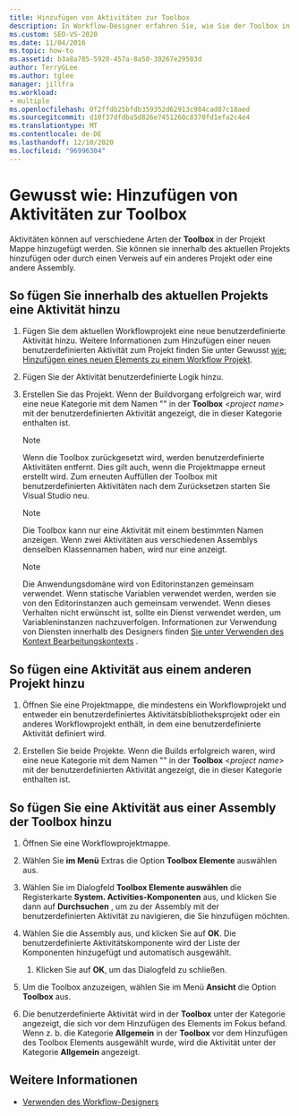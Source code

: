 ```yaml
---
title: Hinzufügen von Aktivitäten zur Toolbox
description: In Workflow-Designer erfahren Sie, wie Sie der Toolbox in der Projekt Mappe Aktivitäten hinzufügen, indem Sie Sie aus dem aktuellen Projekt hinzufügen oder von einem anderen Projekt aus auf Sie verweisen.
ms.custom: SEO-VS-2020
ms.date: 11/04/2016
ms.topic: how-to
ms.assetid: b3a8a785-5928-457a-8a50-30267e29503d
author: TerryGLee
ms.author: tglee
manager: jillfra
ms.workload:
- multiple
ms.openlocfilehash: 0f2ffdb25bfdb359352d62913c984cad07c18aed
ms.sourcegitcommit: d10f37dfdba5d826e7451260c8370fd1efa2c4e4
ms.translationtype: MT
ms.contentlocale: de-DE
ms.lasthandoff: 12/10/2020
ms.locfileid: "96996304"
---
```

# <a name="how-to-add-activities-to-the-toolbox"></a>Gewusst wie: Hinzufügen von Aktivitäten zur Toolbox

Aktivitäten können auf verschiedene Arten der **Toolbox** in der Projekt Mappe hinzugefügt werden. Sie können sie innerhalb des aktuellen Projekts hinzufügen oder durch einen Verweis auf ein anderes Projekt oder eine andere Assembly.

## <a name="to-add-an-activity-from-within-your-current-project"></a>So fügen Sie innerhalb des aktuellen Projekts eine Aktivität hinzu

1. Fügen Sie dem aktuellen Workflowprojekt eine neue benutzerdefinierte Aktivität hinzu. Weitere Informationen zum Hinzufügen einer neuen benutzerdefinierten Aktivität zum Projekt finden Sie unter Gewusst [wie: Hinzufügen eines neuen Elements zu einem Workflow Projekt](../workflow-designer/how-to-add-a-new-item-to-a-workflow-project.md).

2. Fügen Sie der Aktivität benutzerdefinierte Logik hinzu.

3. Erstellen Sie das Projekt. Wenn der Buildvorgang erfolgreich war, wird eine neue Kategorie mit dem Namen "" in der **Toolbox** \<*project name*> mit der benutzerdefinierten Aktivität angezeigt, die in dieser Kategorie enthalten ist.

    > [!NOTE]
    > Wenn die Toolbox zurückgesetzt wird, werden benutzerdefinierte Aktivitäten entfernt. Dies gilt auch, wenn die Projektmappe erneut erstellt wird. Zum erneuten Auffüllen der Toolbox mit benutzerdefinierten Aktivitäten nach dem Zurücksetzen starten Sie Visual Studio neu.

    > [!NOTE]
    > Die Toolbox kann nur eine Aktivität mit einem bestimmten Namen anzeigen. Wenn zwei Aktivitäten aus verschiedenen Assemblys denselben Klassennamen haben, wird nur eine anzeigt.

    > [!NOTE]
    > Die Anwendungsdomäne wird von Editorinstanzen gemeinsam verwendet. Wenn statische Variablen verwendet werden, werden sie von den Editorinstanzen auch gemeinsam verwendet. Wenn dieses Verhalten nicht erwünscht ist, sollte ein Dienst verwendet werden, um Variableninstanzen nachzuverfolgen. Informationen zur Verwendung von Diensten innerhalb des Designers finden [Sie unter Verwenden des Kontext Bearbeitungskontexts](/dotnet/framework/windows-workflow-foundation/using-the-modelitem-editing-context) .

## <a name="to-add-an-activity-from-within-a-different-project"></a>So fügen eine Aktivität aus einem anderen Projekt hinzu

1. Öffnen Sie eine Projektmappe, die mindestens ein Workflowprojekt und entweder ein benutzerdefiniertes Aktivitätsbibliotheksprojekt oder ein anderes Workflowprojekt enthält, in dem eine benutzerdefinierte Aktivität definiert wird.

2. Erstellen Sie beide Projekte. Wenn die Builds erfolgreich waren, wird eine neue Kategorie mit dem Namen "" in der **Toolbox** \<*project name*> mit der benutzerdefinierten Aktivität angezeigt, die in dieser Kategorie enthalten ist.

## <a name="to-add-an-activity-to-the-toolbox-from-an-assembly"></a>So fügen Sie eine Aktivität aus einer Assembly der Toolbox hinzu

1. Öffnen Sie eine Workflowprojektmappe.

2. Wählen Sie **im Menü** Extras die Option **Toolbox Elemente** auswählen aus.

3. Wählen Sie im Dialogfeld **Toolbox Elemente auswählen** die Registerkarte **System. Activities-Komponenten** aus, und klicken Sie dann auf **Durchsuchen** , um zu der Assembly mit der benutzerdefinierten Aktivität zu navigieren, die Sie hinzufügen möchten.

4. Wählen Sie die Assembly aus, und klicken Sie auf **OK**. Die benutzerdefinierte Aktivitätskomponente wird der Liste der Komponenten hinzugefügt und automatisch ausgewählt.

    1. Klicken Sie auf **OK**, um das Dialogfeld zu schließen.

5. Um die Toolbox anzuzeigen, wählen Sie im Menü **Ansicht** die Option **Toolbox** aus.

6. Die benutzerdefinierte Aktivität wird in der **Toolbox** unter der Kategorie angezeigt, die sich vor dem Hinzufügen des Elements im Fokus befand. Wenn z. b. die Kategorie **Allgemein** in der **Toolbox** vor dem Hinzufügen des Toolbox Elements ausgewählt wurde, wird die Aktivität unter der Kategorie **Allgemein** angezeigt.

## <a name="see-also"></a>Weitere Informationen

- [Verwenden des Workflow-Designers](developing-applications-with-the-workflow-designer.md)
